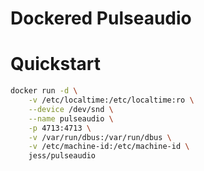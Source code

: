 # Dockered Pulseaudio

# Quickstart
```bash
docker run -d \
    -v /etc/localtime:/etc/localtime:ro \
	--device /dev/snd \
	--name pulseaudio \
	-p 4713:4713 \
	-v /var/run/dbus:/var/run/dbus \
	-v /etc/machine-id:/etc/machine-id \
	jess/pulseaudio
```